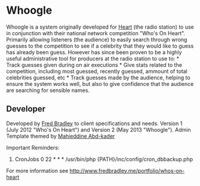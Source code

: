 Whoogle
===========

Whoogle is a system originally developed for [Heart](http://www.heart.co.uk) (the radio station) to use in conjunction with their national network competition "Who's On Heart". Primarily allowing listeners (the audience) to easily search through wrong guesses to the competition to see if a celebrity that they would like to guess has already been guess. However has since been proven to be a highly useful administrative tool for producers at the radio station to use to: 
	* Track guesses given during on air executions
	* Give stats related to the competition, including most guessed, recently guessed, ammount of total celebrities guessed, etc
	* Track guesses made by the audience, helping to ensure the system works well, but also to give confidence that the audience are searching for sensible names.
	

Developer
---------
Developed by [Fred Bradley](http://www.fredbradley.co.uk) to client specifications and needs. Version 1 (July 2012 "Who's On Heart") and Version 2 (May 2013 "Whoogle").
Admin Template themed by [Mahieddine Abd-kader](http://themeforest.net/item/kanrisha-premium-html5-responsive-admin-template/2631918)



Important Reminders: 
 1. CronJobs
	0 22 * * * /usr/bin/php {PATH}/inc/config/cron_dbbackup.php



For more information see http://www.fredbradley.me/portfolio/whos-on-heart
